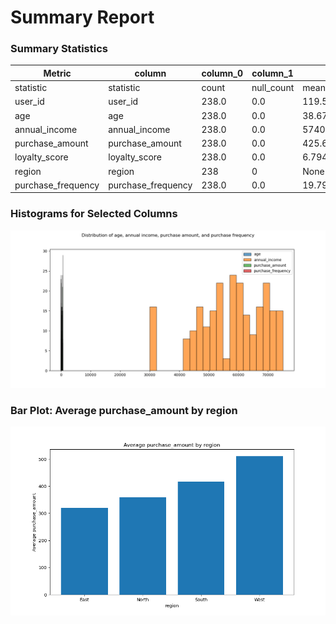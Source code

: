 # Summary Report

### Summary Statistics

| Metric | column | column_0 | column_1 | column_2 | column_3 | column_4 | column_5 | column_6 | column_7 | column_8 |
|--------|------|------|------|------|------|------|------|------|------|------|
| statistic | statistic | count | null_count | mean | std | min | 25% | 50% | 75% | max |
| user_id | user_id | 238.0 | 0.0 | 119.5 | 68.84886830345629 | 1.0 | 60.0 | 120.0 | 179.0 | 238.0 |
| age | age | 238.0 | 0.0 | 38.6764705882353 | 9.35111812969458 | 22.0 | 31.0 | 39.0 | 47.0 | 55.0 |
| annual_income | annual_income | 238.0 | 0.0 | 57407.56302521008 | 11403.875717398343 | 30000.0 | 50000.0 | 59000.0 | 67000.0 | 75000.0 |
| purchase_amount | purchase_amount | 238.0 | 0.0 | 425.6302521008403 | 140.0520617813922 | 150.0 | 320.0 | 440.0 | 530.0 | 640.0 |
| loyalty_score | loyalty_score | 238.0 | 0.0 | 6.794117647058823 | 1.8990468014330923 | 3.0 | 5.5 | 7.0 | 8.3 | 9.5 |
| region | region | 238 | 0 | None | None | East | None | None | None | West |
| purchase_frequency | purchase_frequency | 238.0 | 0.0 | 19.798319327731093 | 4.562884260556764 | 10.0 | 17.0 | 20.0 | 23.0 | 28.0 |


### Histograms for Selected Columns
![Histograms](Histogram_column_distributions.png)

### Bar Plot: Average purchase_amount by region
![Bar Plot](bar_plot_average_purchase_amt_by_regions.png)

